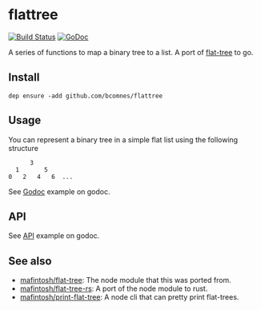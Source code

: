 # flattree
[![Build Status][travis-img]][travis] [![GoDoc][godoc-img]][godoc]

A series of functions to map a binary tree to a list. A port of [flat-tree][ft] to go. 

## Install

```
dep ensure -add github.com/bcomnes/flattree
```

## Usage

You can represent a binary tree in a simple flat list using the following structure

```
      3
  1       5
0   2   4   6  ...
```

See [Godoc][example] example on godoc.

## API

See [API][api] example on godoc.

## See also

- [mafintosh/flat-tree][ft]: The node module that this was ported from.
- [mafintosh/flat-tree-rs][rs]: A port of the node module to rust.
- [mafintosh/print-flat-tree][print]: A node cli that can pretty print flat-trees.

[ft]: https://github.com/mafintosh/flat-tree
[godoc]: https://godoc.org/github.com/bcomnes/flattree
[godoc-img]: https://godoc.org/github.com/bcomnes/flattree?status.svg
[travis]: https://travis-ci.org/bcomnes/flattree
[travis-img]: https://travis-ci.org/bcomnes/flattree.svg?branch=master
[example]: https://godoc.org/github.com/bcomnes/flattree
[api]: https://godoc.org/github.com/bcomnes/flattree#pkg-index
[print]: https://github.com/mafintosh/print-flat-tree
[rs]: https://github.com/mafintosh/flat-tree-rs

